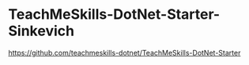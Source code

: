 # TeachMeSkills-DotNet-Starter-Sinkevich
https://github.com/teachmeskills-dotnet/TeachMeSkills-DotNet-Starter
